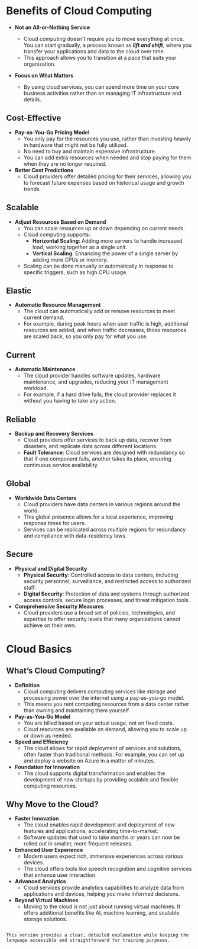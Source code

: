# Benefits of Cloud Computing

- **Not an All-or-Nothing Service**
  - Cloud computing doesn't require you to move everything at once. You can start gradually, a process known as ***lift and shift***, where you transfer your applications and data to the cloud over time.
  - This approach allows you to transition at a pace that suits your organization.

- **Focus on What Matters**
  - By using cloud services, you can spend more time on your core business activities rather than on managing IT infrastructure and details.

## Cost-Effective

- **Pay-as-You-Go Pricing Model**
  - You only pay for the resources you use, rather than investing heavily in hardware that might not be fully utilized.
  - No need to buy and maintain expensive infrastructure.
  - You can add extra resources when needed and stop paying for them when they are no longer required.
- **Better Cost Predictions**
  - Cloud providers offer detailed pricing for their services, allowing you to forecast future expenses based on historical usage and growth trends.

## Scalable

- **Adjust Resources Based on Demand**
  - You can scale resources up or down depending on current needs.
  - Cloud computing supports:
    - **Horizontal Scaling**: Adding more servers to handle increased load, working together as a single unit.
    - **Vertical Scaling**: Enhancing the power of a single server by adding more CPUs or memory.
  - Scaling can be done manually or automatically in response to specific triggers, such as high CPU usage.

## Elastic

- **Automatic Resource Management**
  - The cloud can automatically add or remove resources to meet current demand.
  - For example, during peak hours when user traffic is high, additional resources are added, and when traffic decreases, those resources are scaled back, so you only pay for what you use.

## Current

- **Automatic Maintenance**
  - The cloud provider handles software updates, hardware maintenance, and upgrades, reducing your IT management workload.
  - For example, if a hard drive fails, the cloud provider replaces it without you having to take any action.

## Reliable

- **Backup and Recovery Services**
  - Cloud providers offer services to back up data, recover from disasters, and replicate data across different locations.
  - **Fault Tolerance**: Cloud services are designed with redundancy so that if one component fails, another takes its place, ensuring continuous service availability.

## Global

- **Worldwide Data Centers**
  - Cloud providers have data centers in various regions around the world.
  - This global presence allows for a local experience, improving response times for users.
  - Services can be replicated across multiple regions for redundancy and compliance with data-residency laws.

## Secure

- **Physical and Digital Security**
  - **Physical Security**: Controlled access to data centers, including security personnel, surveillance, and restricted access to authorized staff.
  - **Digital Security**: Protection of data and systems through authorized access controls, secure login processes, and threat mitigation tools.
- **Comprehensive Security Measures**
  - Cloud providers use a broad set of policies, technologies, and expertise to offer security levels that many organizations cannot achieve on their own.

# Cloud Basics

## What’s Cloud Computing?

- **Definition**
  - Cloud computing delivers computing services like storage and processing power over the internet using a pay-as-you-go model.
  - This means you rent computing resources from a data center rather than owning and maintaining them yourself.
- **Pay-as-You-Go Model**
  - You are billed based on your actual usage, not on fixed costs.
  - Cloud resources are available on demand, allowing you to scale up or down as needed.
- **Speed and Efficiency**
  - The cloud allows for rapid deployment of services and solutions, often faster than traditional methods. For example, you can set up and deploy a website on Azure in a matter of minutes.
- **Foundation for Innovation**
  - The cloud supports digital transformation and enables the development of new startups by providing scalable and flexible computing resources.

## Why Move to the Cloud?

- **Faster Innovation**
  - The cloud enables rapid development and deployment of new features and applications, accelerating time-to-market.
  - Software updates that used to take months or years can now be rolled out in smaller, more frequent releases.
- **Enhanced User Experience**
  - Modern users expect rich, immersive experiences across various devices.
  - The cloud offers tools like speech recognition and cognitive services that enhance user interaction.
- **Advanced Analytics**
  - Cloud services provide analytics capabilities to analyze data from applications and devices, helping you make informed decisions.
- **Beyond Virtual Machines**
  - Moving to the cloud is not just about running virtual machines. It offers additional benefits like AI, machine learning, and scalable storage solutions.
```

This version provides a clear, detailed explanation while keeping the language accessible and straightforward for training purposes.
